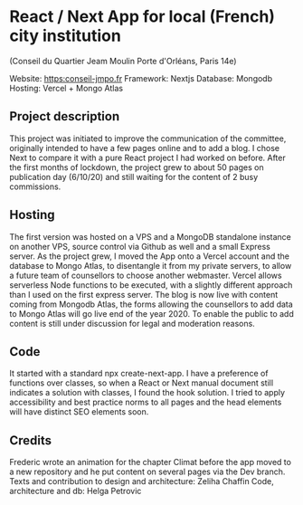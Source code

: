# React / Next App for local (French) city institution

(Conseil du Quartier Jeam Moulin Porte d'Orléans, Paris 14e)

Website: <https:conseil-jmpo.fr>
Framework: Nextjs
Database: Mongodb
Hosting: Vercel + Mongo Atlas

## Project description

This project was initiated to improve the communication of the committee, originally intended to have a few pages online and to add a blog. I chose Next to compare it with a pure React project I had worked on before.
After the first months of lockdown, the project grew to about 50 pages on publication day (6/10/20) and still waiting for the content of 2 busy commissions.

## Hosting

The first version was hosted on a VPS and a MongoDB standalone instance on another VPS, source control via Github as well and a small Express server.
As the project grew, I moved the App onto a Vercel account and the database to Mongo Atlas, to disentangle it from my private servers, to allow a future team of counsellors to choose another webmaster.
Vercel allows serverless Node functions to be executed, with a slightly different approach than I used on the first express server. 
The blog is now live with content coming from Mongodb Atlas, the forms allowing the counsellors  to add data to Mongo Atlas will go live end of the year 2020. To enable the public to add content is still under discussion for legal and moderation reasons.

## Code

It started with a standard npx create-next-app.
I have a preference of functions over classes, so when a React or Next manual document still indicates a solution with classes, I found the hook solution.
I tried to apply accessibility and best practice norms to all pages and the head elements will have distinct SEO elements soon.

## Credits

Frederic wrote an animation for the chapter Climat before the app moved to a new repository and he put content on several pages via the Dev branch.
Texts and contribution to design and architecture: Zeliha Chaffin
Code, architecture and db: Helga Petrovic
